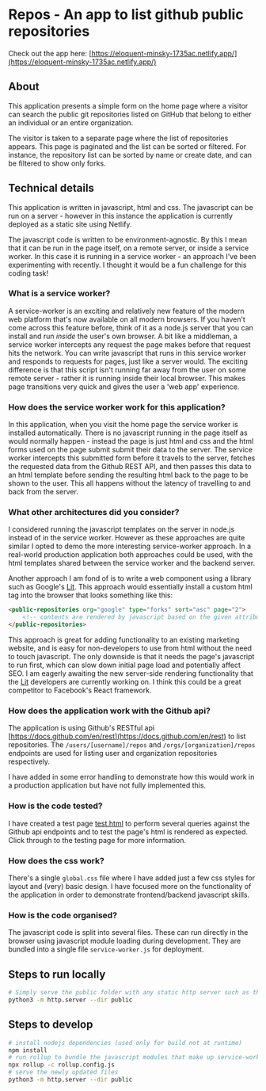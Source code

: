 # Repos - An app to list github public repositories

Check out the app here: [https://eloquent-minsky-1735ac.netlify.app/](https://eloquent-minsky-1735ac.netlify.app/)

## About

This application presents a simple form on the home page where a visitor can search the public git repositories listed on GitHub that belong to either an individual or an entire organization.

The visitor is taken to a separate page where the list of repositories appears. This page is paginated and the list can be sorted or filtered. For instance, the repository list can be sorted by name or create date, and can be filtered to show only forks.

## Technical details

This application is written in javascript, html and css. The javascript can be run on a server - however in this instance the application is currently deployed as a static site using Netlify.

The javascript code is written to be environment-agnostic. By this I mean that it can be run in the page itself, on a remote server, or inside a service worker. In this case it is running in a service worker - an approach I've been experimenting with recently. I thought it would be a fun challenge for this coding task!

### What is a service worker?

A service-worker is an exciting and relatively new feature of the modern web platform that's now available on all modern browsers. If you haven't come across this feature before, think of it as a node.js server that you can install and run *inside* the user's own browser. A bit like a middleman, a service worker intercepts any request the page makes before that request hits the network. You can write javascript that runs in this service worker and responds to requests for pages, just like a server would. The exciting difference is that this script isn't running far away from the user on some remote server - rather it is running inside their local browser. This makes page transitions very quick and gives the user a 'web app' experience.

### How does the service worker work for this application?

In this application, when you visit the home page the service worker is installed automatically. There is no javascript running in the page itself as would normally happen - instead the page is just html and css and the html forms used on the page submit submit their data to the server. The service worker intercepts this submitted form before it travels to the server, fetches the requested data from the Github REST API, and then passes this data to an html template before sending the resulting html back to the page to be shown to the user. This all happens without the latency of travelling to and back from the server.

### What other architectures did you consider?

I considered running the javascript templates on the server in node.js instead of in the service worker. However as these approaches are quite similar I opted to demo the more interesting service-worker approach. In a real-world production application both approaches could be used, with the html templates shared between the service worker and the backend server.

Another approach I am fond of is to write a web component using a library such as Google's [Lit](https://lit.dev/). This approach would essentially install a custom html tag into the browser that looks something like this: 

```html
<public-repositories org="google" type="forks" sort="asc" page="2">
    <!-- contents are rendered by javascript based on the given attributes and update if the attributes change -->
</public-repositories>
```

This approach is great for adding functionality to an existing marketing website, and is easy for non-developers to use from html without the need to touch javascript. The only downside is that it needs the page's javascript to run first, which can slow down initial page load and potentially affect SEO. I am eagerly awaiting the new server-side rendering functionality that the [Lit](https://lit.dev/) developers are currently working on. I think this could be a great competitor to Facebook's React framework.

### How does the application work with the Github api?

The application is using Github's RESTful api [https://docs.github.com/en/rest](https://docs.github.com/en/rest) to list repositories. The `/users/[username]/repos` and `/orgs/[organization]/repos` endpoints are used for listing user and organization repositories respectively.

I have added in some error handling to demonstrate how this would work in a production application but have not fully implemented this. 

### How is the code tested?

I have created a test page [test.html](https://eloquent-minsky-1735ac.netlify.app/lib/test.html)   to perform several queries against the Github api endpoints and to test the page's html is rendered as expected. Click through to the testing page for more information.

### How does the css work?

There's a single `global.css` file where I have added just a few css styles for layout and (very) basic design. I have focused more on the functionality of the application in order to demonstrate frontend/backend javascript skills.

### How is the code organised?

The javascript code is split into several files. These can run directly in the browser using javascript module loading during development. They are bundled into a single file `service-worker.js` for deployment.


## Steps to run locally

```sh
# Simply serve the public folder with any static http server such as this python oneliner:
python3 -m http.server --dir public
```

## Steps to develop

```sh
# install nodejs dependencies (used only for build not at runtime)
npm install
# run rollup to bundle the javascript modules that make up service-worker.js
npx rollup -c rollup.config.js
# serve the newly updated files
python3 -m http.server --dir public
```